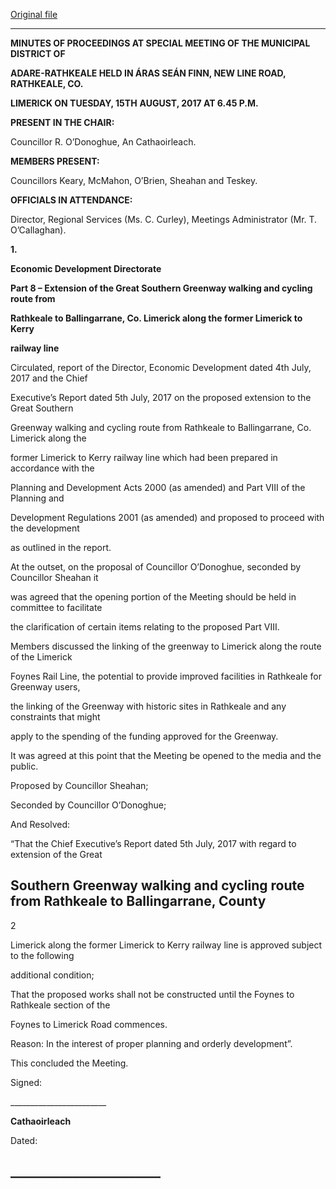 [Original file](https://www.limerick.ie/sites/default/files/media/documents/2017-09/01%20%28c%29%20Minutes%20-%20Special%20Meeting%20of%20the%20Municipal%20District%20of%20Adare-Rathkeale%20-%2015th%20August%20201.pdf)

---
**MINUTES OF PROCEEDINGS AT SPECIAL MEETING OF THE MUNICIPAL DISTRICT OF**

**ADARE-RATHKEALE HELD IN ÁRAS SEÁN FINN, NEW LINE ROAD, RATHKEALE, CO.**

**LIMERICK ON TUESDAY, 15TH** **AUGUST, 2017 AT 6.45 P.M.**

**PRESENT IN THE CHAIR:**

Councillor R. O’Donoghue, An Cathaoirleach.

**MEMBERS PRESENT:**

Councillors Keary, McMahon, O’Brien, Sheahan and Teskey.

**OFFICIALS IN ATTENDANCE:**

Director, Regional Services (Ms. C. Curley), Meetings Administrator (Mr. T. O’Callaghan).

**1.**

**Economic Development Directorate**

**Part 8 – Extension of the Great Southern Greenway walking and cycling route from**

**Rathkeale to Ballingarrane, Co. Limerick along the former Limerick to Kerry**

**railway line**

Circulated, report of the Director, Economic Development dated 4th July, 2017 and the Chief

Executive’s Report dated 5th July, 2017 on the proposed extension to the Great Southern

Greenway walking and cycling route from Rathkeale to Ballingarrane, Co. Limerick along the

former Limerick to Kerry railway line which had been prepared in accordance with the

Planning and Development Acts 2000 (as amended) and Part VIII of the Planning and

Development Regulations 2001 (as amended) and proposed to proceed with the development

as outlined in the report.

At the outset, on the proposal of Councillor O’Donoghue, seconded by Councillor Sheahan it

was agreed that the opening portion of the Meeting should be held in committee to facilitate

the clarification of certain items relating to the proposed Part VIII.

Members discussed the linking of the greenway to Limerick along the route of the Limerick

Foynes Rail Line, the potential to provide improved facilities in Rathkeale for Greenway users,

the linking of the Greenway with historic sites in Rathkeale and any constraints that might

apply to the spending of the funding approved for the Greenway.

It was agreed at this point that the Meeting be opened to the media and the public.

Proposed by Councillor Sheahan;

Seconded by Councillor O’Donoghue;

And Resolved:

“That the Chief Executive’s Report dated 5th July, 2017 with regard to extension of the Great

Southern Greenway walking and cycling route from Rathkeale to Ballingarrane, County
---
2

Limerick along the former Limerick to Kerry railway line is approved subject to the following

additional condition;

That the proposed works shall not be constructed until the Foynes to Rathkeale section of the

Foynes to Limerick Road commences.

Reason: In the interest of proper planning and orderly development”.

This concluded the Meeting.

Signed:

\_\_\_\_\_\_\_\_\_\_\_\_\_\_\_\_\_\_\_\_\_\_\_\_

**Cathaoirleach**

Dated:

\_\_\_\_\_\_\_\_\_\_\_\_\_\_\_\_\_\_\_\_\_\_\_\_
---
